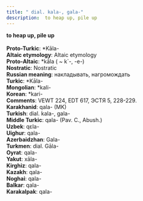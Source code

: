 ```yaml
---
title: " dial. kala-, gala-"
description:  to heap up, pile up
---
```

<strong> to heap up, pile up</strong><br><br>
<strong>Proto-Turkic</strong>:  *Kāla-<br>
<strong>Altaic etymology</strong>:  Altaic etymology<br>
<strong> Proto-Altaic</strong>:  *kā́la ( ~ k`-, -e-)<br>
<strong>Nostratic</strong>:  Nostratic<br>
<strong>Russian meaning</strong>:  накладывать, нагромождать<br>
<strong>Turkic</strong>:  *Kāla-<br>
<strong>Mongolian</strong>:  *kali-<br>
<strong>Korean</strong>:  *kari-<br>
<strong>Comments</strong>:  VEWT 224, EDT 617, ЭСТЯ 5, 228-229.<br>
<strong>Karakhanid</strong>:  qala- (MK)<br>
<strong>Turkish</strong>:  dial. kala-, gala-<br>
<strong>Middle Turkic</strong>:  qala- (Pav. C., Abush.)<br>
<strong>Uzbek</strong>:  qɛla-<br>
<strong>Uighur</strong>:  qala-<br>
<strong>Azerbaidzhan</strong>:  Gala-<br>
<strong>Turkmen</strong>:  dial. Gāla-<br>
<strong>Oyrat</strong>:  qala-<br>
<strong>Yakut</strong>:  xāla-<br>
<strong>Kirghiz</strong>:  qala-<br>
<strong>Kazakh</strong>:  qala-<br>
<strong>Noghai</strong>:  qala-<br>
<strong>Balkar</strong>:  qala-<br>
<strong>Karakalpak</strong>:  qala-<br>


